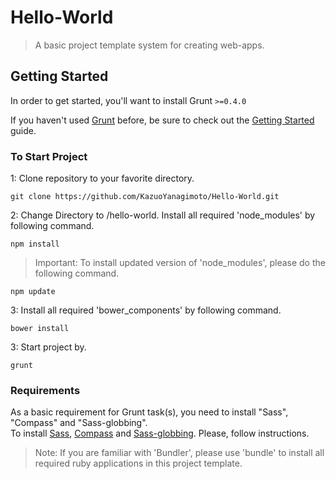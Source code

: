 # Hello-World
> A basic project template system for creating web-apps.

## Getting Started
In order to get started, you'll want to install Grunt `>=0.4.0`  

If you haven't used [Grunt](http://gruntjs.com/) before, be sure to check out the [Getting Started](http://gruntjs.com/getting-started) guide.

### To Start Project
1: Clone repository to your favorite directory.

```shell
git clone https://github.com/KazuoYanagimoto/Hello-World.git
```

2: Change Directory to /hello-world. Install all required 'node_modules' by following command.

```shell
npm install
```

> Important: To install updated version of 'node_modules', please do the following command.

```shell
npm update
```

3: Install all required 'bower_components' by following command.

```shell
bower install
```

3: Start project by.

```shell
grunt
```

### Requirements
As a basic requirement for Grunt task(s), you need to install "Sass", "Compass" and "Sass-globbing".  
To install [Sass](http://sass-lang.com/install), [Compass](http://compass-style.org/install/) and [Sass-globbing](https://github.com/chriseppstein/sass-globbing/blob/master/README.markdown). Please, follow instructions.  
> Note: If you are familiar with 'Bundler', please use 'bundle' to install all required ruby applications in this project template.
